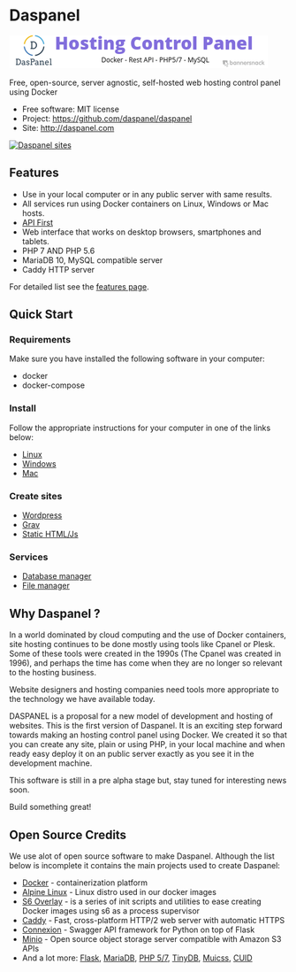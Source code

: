 # Daspanel

<img src="img/daspanel-banner.png"/>

Free, open-source, server agnostic, self-hosted web hosting control panel using Docker

* Free software: MIT license
* Project: https://github.com/daspanel/daspanel
* Site: http://daspanel.com

[![Daspanel sites](http://docs.daspanel.com/help/install/img/daspanel-sites.png)](http://docs.daspanel.com/help/install/img/daspanel-sites.png)

## Features

* Use in your local computer or in any public server with same results.
* All services run using Docker containers on Linux, Windows or Mac hosts.
* [API First](https://dzone.com/articles/an-api-first-development-approach-1)
* Web interface that works on desktop browsers, smartphones and tablets.
* PHP 7 AND PHP 5.6
* MariaDB 10, MySQL compatible server
* Caddy HTTP server

For detailed list see the [features page][1].

  [1]: features.md

## Quick Start

### Requirements

Make sure you have installed the following software in your computer:

* docker
* docker-compose

### Install

Follow the appropriate instructions for your computer in one of the links below:

* [Linux](http://docs.daspanel.com/help/install/linux)
* [Windows](http://docs.daspanel.com/help/install/windows)
* [Mac](http://docs.daspanel.com/help/install/mac)

### Create sites

* [Wordpress](http://docs.daspanel.com/howto/wp)
* [Grav](http://docs.daspanel.com/howto/grav)
* [Static HTML/Js](http://docs.daspanel.com/howto/htmljs)

### Services

* [Database manager](http://docs.daspanel.com/help/services/adminer)
* [File manager](http://docs.daspanel.com/help/services/filemanager)

## Why Daspanel ?

In a world dominated by cloud computing and the use of Docker containers, 
site hosting continues to be done mostly using tools like Cpanel or Plesk. 
Some of these tools were created in the 1990s (The Cpanel was created in 1996), 
and perhaps the time has come when they are no longer so relevant to the 
hosting business.

Website designers and hosting companies need tools more appropriate to the 
technology we have available today.

DASPANEL is a proposal for a new model of development and hosting of websites.
This is the first version of Daspanel. It is an exciting step forward towards 
making an hosting control panel using Docker. We created it so that you can 
create any site, plain or using PHP, in your local machine and when ready easy 
deploy it on an public server exactly as you see it in the development machine.

This software is still in a pre alpha stage but, stay tuned for interesting 
news soon.

Build something great!

## Open Source Credits

We use alot of open source software to make Daspanel. Although the list below 
is incomplete it contains the main projects used to create Daspanel:

* [Docker](https://www.docker.com/) - containerization platform
* [Alpine Linux](https://alpinelinux.org/) - Linux distro used in our docker 
images
* [S6 Overlay](https://github.com/just-containers/s6-overlay) - is a series of 
init scripts and utilities to ease creating Docker images using s6 as a process 
supervisor
* [Caddy](https://caddyserver.com/) - Fast, cross-platform HTTP/2 web server 
with automatic HTTPS
* [Connexion](https://github.com/zalando/connexion) - Swagger API framework for 
Python on top of Flask
* [Minio](https://minio.io/) - Open source object storage server compatible 
with Amazon S3 APIs
* And a lot more: [Flask](https://github.com/pallets/flask), 
[MariaDB](https://mariadb.org/), [PHP 5/7](http://php.net/), 
[TinyDB](https://github.com/msiemens/tinydb), 
[Muicss](https://www.muicss.com/), [CUID](https://github.com/ericelliott/cuid)	

